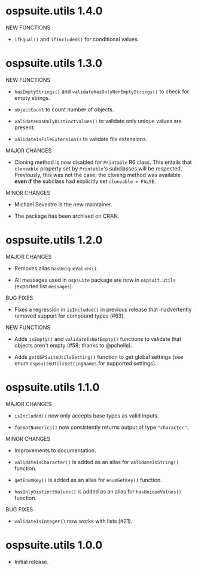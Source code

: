 # ospsuite.utils 1.4.0

NEW FUNCTIONS

* `ifEqual()` and `ifIncluded()` for conditional values.

# ospsuite.utils 1.3.0

NEW FUNCTIONS

* `hasEmptyStrings()` and `validateHasOnlyNonEmptyStrings()` to check for empty strings.

* `objectCount` to count number of objects.

* `validateHasOnlyDistinctValues()` to validate only unique values are present.

* `validateIsFileExtension()` to validate file extensions.

MAJOR CHANGES

* Cloning method is now disabled for `Printable` R6 class. This entails that
  `cloneable` property set by `Printable`'s subclasses will be respected.
  Previously, this was not the case; the cloning method was available **even
  if** the subclass had explicitly set `cloneable = FALSE`.

MINOR CHANGES

* Michael Sevestre is the new maintainer.

* The package has been archived on CRAN.

# ospsuite.utils 1.2.0

MAJOR CHANGES

* Removes alias `hasUniqueValues()`.

* All messages used in `ospsuite` package are now in `ospsuit.utils` (exported
  list `messages`).

BUG FIXES

* Fixes a regression in `isIncluded()` in previous release that inadvertently
  removed support for compound types (#63).

NEW FUNCTIONS

* Adds `isEmpty()` and `validateIsNotEmpty()` functions to validate that objects
  aren't empty (#58; thanks to @pchelle).

* Adds `getOSPSuiteUtilsSetting()` function to get global settings
  (see enum `ospsuiteUtilsSettingNames` for supported settings).

# ospsuite.utils 1.1.0

MAJOR CHANGES

* `isIncluded()` now only accepts base types as valid inputs.

* `formatNumerics()` now consistently returns output of type `"character"`.

MINOR CHANGES

* Improvements to documentation.

* `validateIsCharacter()` is added as an alias for `validateIsString()`
  function.

* `getEnumKey()` is added as an alias for `enumGetKey()` function.

* `hasOnlyDistinctValues()` is added as an alias for `hasUniqueValues()`
  function.

BUG FIXES

* `validateIsInteger()` now works with lists (#21).

# ospsuite.utils 1.0.0

* Initial release.
